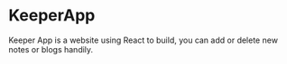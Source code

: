 # KeeperApp
Keeper App is a website using React to build, you can add or delete new notes or blogs handily.
